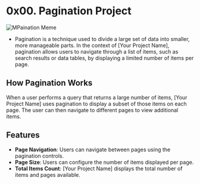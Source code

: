 # 0x00. Pagination Project
![MPaination Meme](https://y.yarn.co/ed9eedaf-47ca-4eb7-b019-73f323d83c4a_text.gif)

- Pagination is a technique used to divide a large set of data into smaller, more manageable parts. In the context of [Your Project Name], pagination allows users to navigate through a list of items, such as search results or data tables, by displaying a limited number of items per page.

## How Pagination Works

When a user performs a query that returns a large number of items, [Your Project Name] uses pagination to display a subset of those items on each page. The user can then navigate to different pages to view additional items.

## Features

- **Page Navigation**: Users can navigate between pages using the pagination controls.
- **Page Size**: Users can configure the number of items displayed per page.
- **Total Items Count**: [Your Project Name] displays the total number of items and pages available.
